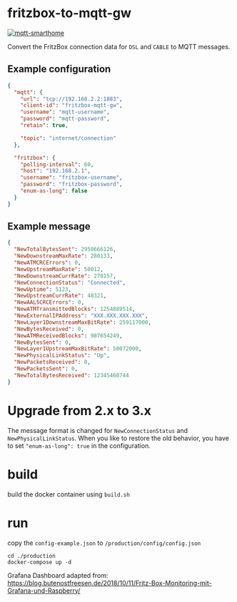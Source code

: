 # fritzbox-to-mqtt-gw

[![mqtt-smarthome](https://img.shields.io/badge/mqtt-smarthome-blue.svg)](https://github.com/mqtt-smarthome/mqtt-smarthome)

Convert the FritzBox connection data for `DSL` and `CABLE` to MQTT messages.

## Example configuration

```json
{
  "mqtt": {
    "url": "tcp://192.168.2.2:1883",
    "client-id": "fritzbox-mqtt-gw",
    "username": "mqtt-username",
    "password": "mqtt-password",
    "retain": true,

    "topic": "internet/connection"
  },

  "fritzbox": {
    "polling-interval": 60,
    "host": "192.168.2.1",
    "username": "fritzbox-username",
    "password": "fritzbox-password", 
    "enum-as-long": false
  }
}
```

## Example message

```json
{
  "NewTotalBytesSent": 2950666126,
  "NewDownstreamMaxRate": 280133,
  "NewATMCRCErrors": 0,
  "NewUpstreamMaxRate": 50012,
  "NewDownstreamCurrRate": 270157,
  "NewConnectionStatus": "Connected",
  "NewUptime": 5123,
  "NewUpstreamCurrRate": 48321,
  "NewAAL5CRCErrors": 0,
  "NewATMTransmittedBlocks": 1254889514,
  "NewExternalIPAddress": "XXX.XXX.XXX.XXX",
  "NewLayer1DownstreamMaxBitRate": 259117000,
  "NewBytesReceived": 0,
  "NewATMReceivedBlocks": 987654249,
  "NewBytesSent": 0,
  "NewLayer1UpstreamMaxBitRate": 50072000,
  "NewPhysicalLinkStatus": "Up",
  "NewPacketsReceived": 0,
  "NewPacketsSent": 0,
  "NewTotalBytesReceived": 12345460744
}
```

# Upgrade from 2.x to 3.x

The message format is changed for `NewConnectionStatus` and `NewPhysicalLinkStatus`.
When you like to restore the old behavior, you have to set `"enum-as-long": true` in the configuration.

# build

build the docker container using `build.sh`

# run

copy the `config-example.json` to `/production/config/config.json`

```
cd ./production
docker-compose up -d
```

Grafana Dashboard adapted from:
https://blog.butenostfreesen.de/2018/10/11/Fritz-Box-Monitoring-mit-Grafana-und-Raspberry/
